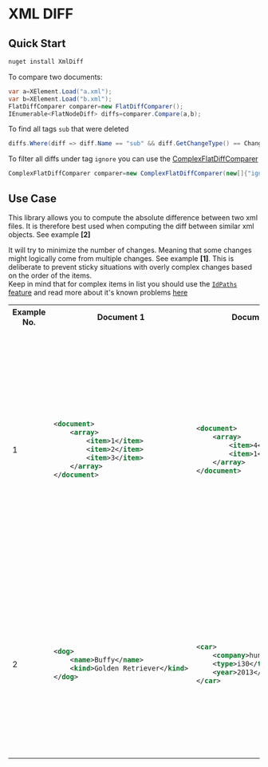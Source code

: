# XML DIFF
## Quick Start
```cmd
nuget install XmlDiff
```
To compare two documents:
```csharp
var a=XElement.Load("a.xml");
var b=XElement.Load("b.xml");
FlatDiffComparer comparer=new FlatDiffComparer();
IEnumerable<FlatNodeDiff> diffs=comparer.Compare(a,b);
```
To find all tags `sub` that were deleted 
```csharp
diffs.Where(diff => diff.Name == "sub" && diff.GetChangeType() == ChangeType.Removed);
```
To filter all diffs under tag `ignore` you can use the [ComplexFlatDiffComparer](docs/ComplexFlatDiffComparer.md)
```csharp
ComplexFlatDiffComparer comparer=new ComplexFlatDiffComparer(new[]{"ignore"});
```
## Use Case
This library allows you to compute the absolute difference between two xml files.
It is therefore best used when computing the diff between similar xml objects.
See example **[2]**

It will try to minimize the number of changes.
Meaning that some changes might logically come from multiple changes. See example **[1]**.
This is deliberate to prevent sticky situations with overly complex changes based on the order of the items.  
Keep in mind that for complex items in list you should use the [`IdPaths` feature](docs/ComplexFlatDiffComparer.md#IdPaths) and read more about it's known problems [here](!2) 
<table>
<tr>
<th>Example No.</th>
<th>Document 1</th>
<th>Document 2</th>
<th>Diffs</th>
</tr>
<tr>
<td>1</td>
<td>

```xml
<document>
    <array>
        <item>1</item>
        <item>2</item>
        <item>3</item>
    </array>
</document>
```

</td>

<td>

```xml
<document>
    <array>
        <item>4</item>
        <item>1</item>
    </array>
</document>
```

</td>
<td>

even though logically it may look like there were three changes:
* 2 was removed
* 3 was removed
* 4 was inserted

in reality it will detect 2 changes:
* 2/3 was removed
* 2/3 was changed to 4

</td>
</tr>
<tr>
<td>2</td>
<td>

```xml
<dog>
    <name>Buffy</name>
    <kind>Golden Retriever</kind>
</dog>
```

</td>

<td>

```xml
<car>
    <company>hundai</company>
    <type>i30</type>
    <year>2013</year>
</car>
```

</td>
<td>

will have multiple diffs:
* name and kind removed
* company type and year changed 
* the object type was changed from dog to car

</td>
</tr>
</table>


